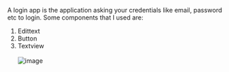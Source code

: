 A login app is the application asking your credentials like email, password etc to login. Some components that I used are:
1. Edittext<br>
2. Button<br>
3. Textview<br><br>
![image](https://user-images.githubusercontent.com/67042828/124506469-54843100-dde9-11eb-9b65-a8d6db51779c.png)

